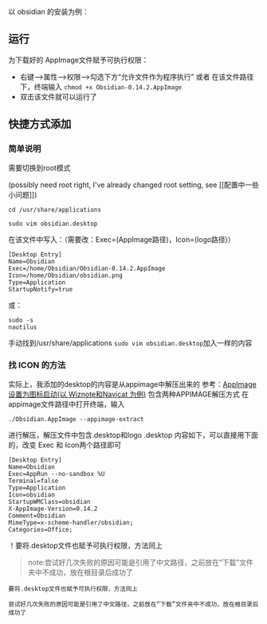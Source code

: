 以 obsidian 的安装为例：

## 运行
为下载好的 AppImage文件赋予可执行权限：
- 右键——>属性——>权限——>勾选下方“允许文件作为程序执行”
	或者
	在该文件路径下，终端输入 `chmod +x Obsidian-0.14.2.AppImage`
- 双击该文件就可以运行了

## 快捷方式添加
### 简单说明

需要切换到root模式

(possibly need root right, I've already changed root setting, see [[配置中一些小问题]])
```shell
cd /usr/share/applications

sudo vim obsidian.desktop
```
在该文件中写入：（需要改：Exec=(AppImage路径)，Icon=(logo路径)）
```shell
[Desktop Entry]
Name=Obsidian
Exec=/home/Obsidian/Obsidian-0.14.2.AppImage
Icon=/home/Obsidian/obsidian.png           
Type=Application
StartupNotify=true
```
或：
```shell
sudo -s
nautilus
```
手动找到/usr/share/applications
`sudo vim obsidian.desktop`加入一样的内容

### 找 ICON 的方法
实际上，我添加的desktop的内容是从appimage中解压出来的
参考：[AppImage 设置为图标启动(以 Wiznote和Navicat 为例)](https://blog.csdn.net/jiang_huixin/article/details/106037973) 包含两种APPIMAGE解压方式
在appimage文件路径中打开终端，输入
```shell
./Obsidian.AppImage --appimage-extract
```
进行解压，解压文件中包含.desktop和logo
.desktop 内容如下，可以直接用下面的，改变 Exec 和 Icon两个路径即可
```shell
[Desktop Entry]
Name=Obsidian
Exec=AppRun --no-sandbox %U
Terminal=false
Type=Application
Icon=obsidian
StartupWMClass=obsidian
X-AppImage-Version=0.14.2
Comment=Obsidian
MimeType=x-scheme-handler/obsidian;
Categories=Office;
```
！要将.desktop文件也赋予可执行权限，方法同上

>note:尝试好几次失败的原因可能是引用了中文路径，之前放在“下载”文件夹中不成功，放在根目录后成功了

```ad-warning
要将.desktop文件也赋予可执行权限，方法同上
```

```ad-note
尝试好几次失败的原因可能是引用了中文路径，之前放在“下载”文件夹中不成功，放在根目录后成功了
```

